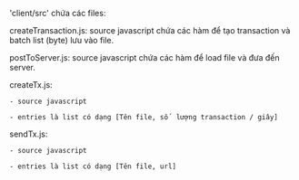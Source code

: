 'client/src' chứa các files:

createTransaction.js: source javascript chứa các hàm để tạo transaction và batch list (byte) lưu vào file.

postToServer.js: source javascript chứa các hàm để  load file và đưa đến server.

createTx.js:

    - source javascript

    - entries là list có dạng [Tên file, số  lượng transaction / giây]

sendTx.js:

    - source javascript

    - entries là list có dạng [Tên file, url]
    